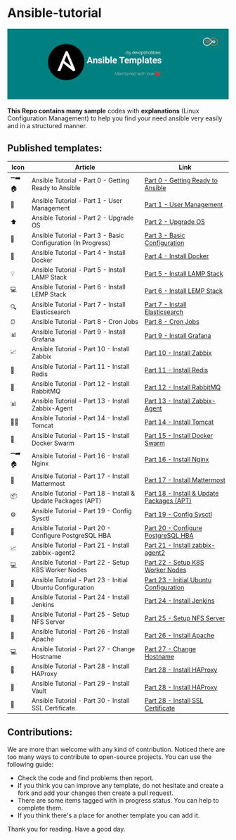 # Ansible-tutorial

<p align="center">
 <img alt="Ansible Logo" src="image/banner.png">
</p>

**This Repo contains many sample** codes with **explanations** (Linux Configuration Management) to help you find your need ansible very easily and in a structured manner.

## Published templates:

| Icon   | Article                                                       | Link                                                                      |
| ------ | ------------------------------------------------------------- | ------------------------------------------------------------------------- |
| ➖➡️🏠 | Ansible Tutorial - Part 0 - Getting Ready to Ansible          | [Part 0 - Getting Ready to Ansible](./part00-getting-ready/)              |
| 🔑     | Ansible Tutorial - Part 1 - User Management                   | [Part 1 - User Management](./part01-create-user/)                         |
| ⬆️     | Ansible Tutorial - Part 2 - Upgrade OS                        | [Part 2 - Upgrade OS](./part02-update-linux/)                             |
| 🚧     | Ansible Tutorial - Part 3 - Basic Configuration (In Progress) | [Part 3 - Basic Configuration](#)                                         |
| 🐳     | Ansible Tutorial - Part 4 - Install Docker                    | [Part 4 - Install Docker](./part04-docker-install/)                       |
| 💡     | Ansible Tutorial - Part 5 - Install LAMP Stack                | [Part 5 - Install LAMP Stack](./part05-lamp-stack-install/)               |
| 💻     | Ansible Tutorial - Part 6 - Install LEMP Stack                | [Part 6 - Install LEMP Stack](./part06-lemp-stack-install)                |
| 🔍     | Ansible Tutorial - Part 7 - Install Elasticsearch             | [Part 7 - Install Elasticsearch](./part07-elasticsearch-install/)         |
| ⏰     | Ansible Tutorial - Part 8 - Cron Jobs                         | [Part 8 - Cron Jobs](./part08-create-cronjob/)                            |
| 📊     | Ansible Tutorial - Part 9 - Install Grafana                   | [Part 9 - Install Grafana](./part09-grafana-install)                      |
| 📈     | Ansible Tutorial - Part 10 - Install Zabbix                   | [Part 10 - Install Zabbix](./part10-zabbix-install)                       |
| 🔄     | Ansible Tutorial - Part 11 - Install Redis                    | [Part 11 - Install Redis](./part11-redis-install)                         |
| 🐇     | Ansible Tutorial - Part 12 - Install RabbitMQ                 | [Part 12 - Install RabbitMQ](./part12-rabbitmq-install)                   |
| 📊     | Ansible Tutorial - Part 13 - Install Zabbix-Agent             | [Part 13 - Install Zabbix-Agent](./part13-zabbix-agent-install)           |
| 🌴😺   | Ansible Tutorial - Part 14 - Install Tomcat                   | [Part 14 - Install Tomcat](./part14-tomcat-install)                       |
| 🐳     | Ansible Tutorial - Part 15 - Install Docker Swarm             | [Part 15 - Install Docker Swarm](./part15-docker-swarm-install)           |
| ➖➡️🏠 | Ansible Tutorial - Part 16 - Install Nginx                    | [Part 16 - Install Nginx](./part16-nginx-install)                         |
| 💬     | Ansible Tutorial - Part 17 - Install Mattermost               | [Part 17 - Install Mattermost](./part17-mattermost-install)               |
| 📦     | Ansible Tutorial - Part 18 - Install & Update Packages (APT)  | [Part 18 - Install & Update Packages (APT)](./part18-package-manager/)    |
| ⚙️     | Ansible Tutorial - Part 19 - Config Sysctl                    | [Part 19 - Config Sysctl](./part19-config-sysctl/)                        |
| 🐘     | Ansible Tutorial - Part 20 - Configure PostgreSQL HBA         | [Part 20 - Configure PostgreSQL HBA](./part20-config-pg-hba/)             |
| 📈     | Ansible Tutorial - Part 21 - Install zabbix-agent2            | [Part 21 - Install zabbix-agent2](./part21-zabbix-agent2/)            |
| 💻     | Ansible Tutorial - Part 22 - Setup K8S Worker Nodes           | [Part 22 - Setup K8S Worker Nodes](./part22-k8s-worker-init/)             |
| 🔧     | Ansible Tutorial - Part 23 - Initial Ubuntu Configuration     | [Part 23 - Initial Ubuntu Configuration](./part23-config-os_ubuntu-init/) |
| 🚦     | Ansible Tutorial - Part 24 - Install Jenkins                  | [Part 24 - Install Jenkins](./part24-jenkins-jcasc/)                      |
| 📂     | Ansible Tutorial - Part 25 - Setup NFS Server                 | [Part 25 - Setup NFS Server](./part25-setup-nfs-server/)                  |
| 🏢     | Ansible Tutorial - Part 26 - Install Apache                   | [Part 26 - Install Apache](./part26-apache-install/)                      |
| 💻     | Ansible Tutorial - Part 27 - Change Hostname                  | [Part 27 - Change Hostname](./part27-change-hostname/)                    |
| 🚀     | Ansible Tutorial - Part 28 - Install HAProxy                  | [Part 28 - Install HAProxy](./part28-haproxy-install/)                    |
| 🚀     | Ansible Tutorial - Part 29 - Install Vault                 | [Part 28 - Install HAProxy](./part29-vault/)                    |
| 🚀     | Ansible Tutorial - Part 30 - Install SSL Certificate                  | [Part 28 - Install SSL Certificate](./part30-ssl-certification-with-nginx/)                    |
## Contributions:

We are more than welcome with any kind of contribution. Noticed there are too many ways to contribute to open-source projects. You can use the following guide:

- Check the code and find problems then report.
- If you think you can improve any template, do not hesitate and create a fork and add your changes then create a pull request.
- There are some items tagged with in progress status. You can help to complete them.
- If you think there's a place for another template you can add it.

Thank you for reading. Have a good day.
